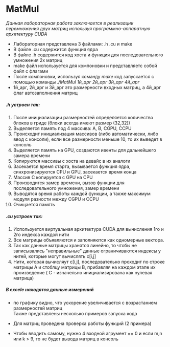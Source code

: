 # MatMul
*Данная лабораторная работа заключается в реализации перемножения двух матриц используя программно-аппаратную архитектуру CUDA*
* Лабораторная представлена 3 файлами: .h .cu и make
* В файле .cu содержится функция ядра
* В файле .h содержится код хоста и функция для последовательного умножения 2х матриц
* make файл используется для компоновки и представляетс собой файл с флагами
* После компоновки, используя команду *make* код запускается с помощью команды *./MatMul 1й_арг 2й_арг 3й_арг 4й_арг*
* 1й_арг, 2й_арг и 3й_арг это размерности входных матриц, а 4й_арг флаг автозаполнения матриц

##### .h устроен так: 
1. После инициализации размерностей определяется количество блоков в гриде (блоки всегда имеют размер (32,32))
2. Выделяется память под 4 массива: A, B, CGPU, CCPU
3. Происходит инициализация массивов (либо автоматически, либо ввод с консоли), если все размерности меньше 10, то их выведет в консоль
4. Выделяется память на GPU, создаются ивенты для дальнейшего замера времени
5. Копируются массивы с хоста на девайс в их аналоги
6. Засекается время старта, вызывается функция ядра, синхронизируются CPU и GPU, засекается время конца
7. Массив С копируется с GPU на CPU
8. Производится замер времени, вызов функции для последовательного умножения, замер времени
9. Выводятся время работы каждой функции, а также максимум модуля разности между CGPU и CCPU
10. Очищается память  
##### .cu устроен так: 
1. Используется виртуальная архитектура CUDA для вычисления 1го и 2го индекса каждой нити 
2. Все матрицы объявляются и заполняются как одномерные вектора. 
2. Так как данные матрицы хранятся линейно, то чтобы не записывались "неправильные" данные ограничиваются индексы у нитей, которые могут вычислять c[i,j]
3. Нити, которая вычисляут  c[i,j], последовательно проходит по строке матрицы A и стоблцу матрицы B, прибавляя на каждом этапе их произведение ( C - изначельно инициализирована как нулевая матрица)
##### В excele находятся данные измерений
* по графику видно, что ускорение увеличивается с возрастанием размерностей матриц <br>
Также представлены несколько примеров запуска кода
* Для матриц проведена проверка работы функций (2 примера) 

* Чтобы вводить самому, нужно 4 входной агрумент == 0 и если m,n или k > 9, то не будет вывода матриц в консоль
